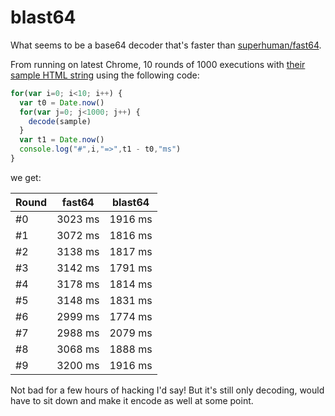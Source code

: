 # blast64

What seems to be a base64 decoder that's faster than [superhuman/fast64](https://github.com/superhuman/fast64).

From running on latest Chrome, 10 rounds of 1000 executions with [their sample HTML string](https://github.com/superhuman/fast64/blob/master/test/sample.js) using the following code:

```javascript
for(var i=0; i<10; i++) {
  var t0 = Date.now()
  for(var j=0; j<1000; j++) {
    decode(sample)
  }
  var t1 = Date.now()
  console.log("#",i,"=>",t1 - t0,"ms")
}
```

we get:

| Round | fast64   | blast64  |
|-------|----------|----------|
| #0    |  3023 ms |  1916 ms |
| #1    |  3072 ms |  1816 ms |
| #2    |  3138 ms |  1817 ms |
| #3    |  3142 ms |  1791 ms |
| #4    |  3178 ms |  1814 ms |
| #5    |  3148 ms |  1831 ms |
| #6    |  2999 ms |  1774 ms |
| #7    |  2988 ms |  2079 ms |
| #8    |  3068 ms |  1888 ms |
| #9    |  3200 ms |  1916 ms |

Not bad for a few hours of hacking I'd say! But it's still only decoding, would have to sit down and make it encode as well at some point.
